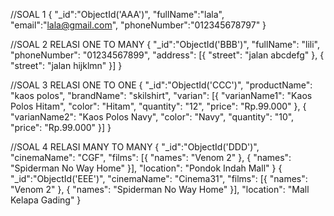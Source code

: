 //SOAL 1
{
    "_id":"ObjectId('AAA')",
    "fullName":"lala",
    "email":"lala@gmail.com",
    "phoneNumber":"012345678797"
}

//SOAL 2
RELASI ONE TO MANY
{
    "_id":"ObjectId('BBB')",
    "fullName": "lili",
    "phoneNumber": "01234567899",
    "address": [{
        "street": "jalan abcdefg"
    }, {
        "street": "jalan hijklmn"
    }]
}

//SOAL 3
RELASI ONE TO ONE
{
    "_id":"ObjectId('CCC')",
    "productName": "kaos polos",
    "brandName": "skilshirt",
    "varian": [{
        "varianName1": "Kaos Polos Hitam",
        "color": "Hitam",
        "quantity": "12",
        "price": "Rp.99.000"
    }, {
        "varianName2": "Kaos Polos Navy",
        "color": "Navy",
        "quantity": "10",
        "price": "Rp.99.000"
    }]
}

//SOAL 4
RELASI MANY TO MANY 
{
    "_id":"ObjectId('DDD')",
    "cinemaName": "CGF",
    "films": [{
        "names": "Venom 2"
    }, {
        "names": "Spiderman No Way Home"
    }],
    "location": "Pondok Indah Mall"
}
{
    "_id":"ObjectId('EEE')",
    "cinemaName": "Cinema31",
    "films": [{
        "names": "Venom 2"
    }, {
        "names": "Spiderman No Way Home"
    }],
    "location": "Mall Kelapa Gading"
}